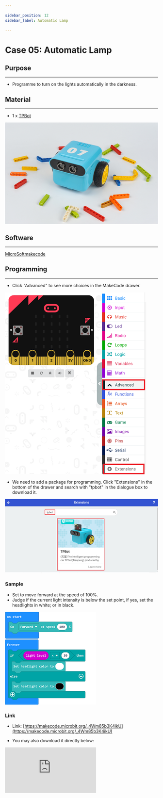 ```yaml
---

sidebar_position: 12
sidebar_label: Automatic Lamp

---
```


# Case 05: Automatic Lamp

## Purpose
---
- Programme to turn on the lights automatically in the darkness.

## Material
---

- 1 x [TPBot](https://www.elecfreaks.com/tpbot.html)



![](./images/TPBot_tianpeng_case_01_01.png)





## Software
---
[MicroSoftmakecode](https://makecode.microbit.org/#)


## Programming
---


- Click "Advanced" to see more choices in the MakeCode drawer.

![](./images/TPBot_tianpeng_case_01_02.png)

- We need to add a package for programming. Click "Extensions" in the bottom of the drawer and search with "tpbot" in the dialogue box to download it.

![](./images/TPBot_tianpeng_case_01_03.png)

### Sample
- Set to move forward at the speed of 100%.
- Judge if the current light intensity is below the set point, if yes, set the headlights in white; or in black.

![](./images/TPBot_tianpeng_case_05_04.png)

### Link
- Link: [https://makecode.microbit.org/_4Wm85b3K4ikU](https://makecode.microbit.org/_4Wm85b3K4ikU)

- You may also download it directly below:

<div
    style={{
        position: 'relative',
        paddingBottom: '60%',
        overflow: 'hidden',
    }}
>
    <iframe
        src="https://makecode.microbit.org/_4Wm85b3K4ikU"
        frameborder="0"
        sandbox="allow-popups allow-forms allow-scripts allow-same-origin"
        style={{
            position: 'absolute',
            width: '100%',
            height: '100%',
        }}
    />
</div>


### Conclusion

- Power up to set the TPBot driving forward and turning on/off the headlights automatically while it goes into the dark/bright area.

## Exploration
---


## FAQ
---


## Relevant File
---
